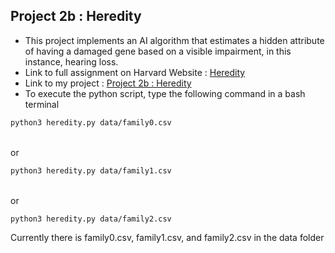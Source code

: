 ## Project 2b : Heredity <br/>
- This project implements an AI algorithm that estimates a hidden attribute of having a damaged gene based on a visible impairment, in this instance, hearing loss. <br/>
- Link to full assignment on Harvard Website : [Heredity](https://cs50.harvard.edu/ai/2020/projects/2/heredity/) <br/>
- Link to my project : [Project 2b : Heredity](https://github.com/Lim-Calculus/Project-CS50AI/tree/main/Week%202%20:%20Uncertainty/Project%202b%20:%20Heredity)
- To execute the python script, type the following command in a bash terminal <br/>

```bash
python3 heredity.py data/family0.csv 
```
<br/> or <br/> 

```bash
python3 heredity.py data/family1.csv 
```
<br/> or <br/> 

```bash
python3 heredity.py data/family2.csv 
```

Currently there is family0.csv, family1.csv, and family2.csv in the data folder
